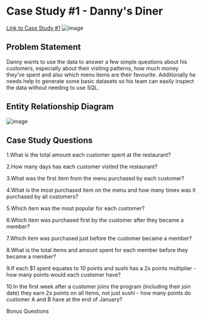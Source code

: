 # Case Study #1 - Danny's Diner
[Link to Case Study #1](https://8weeksqlchallenge.com/case-study-1/)
![image](https://user-images.githubusercontent.com/89238949/132333955-72c1ff1b-621b-4427-bb89-aa8fc8bf830a.png)


## Problem Statement
Danny wants to use the data to answer a few simple questions about his customers, especially about their visiting patterns, how much money they’ve spent and also which menu items are their favourite. Additionally he needs help to generate some basic datasets so his team can easily inspect the data without needing to use SQL.

## Entity Relationship Diagram
![image](https://user-images.githubusercontent.com/89238949/132333688-6a4e2b17-a932-4f73-9fa5-4d695dd6d66b.png)

## Case Study Questions
1.What is the total amount each customer spent at the restaurant?

2.How many days has each customer visited the restaurant?

3.What was the first item from the menu purchased by each customer?

4.What is the most purchased item on the menu and how many times was it purchased by all customers?

5.Which item was the most popular for each customer?

6.Which item was purchased first by the customer after they became a member?

7.Which item was purchased just before the customer became a member?

8.What is the total items and amount spent for each member before they became a member?

9.If each $1 spent equates to 10 points and sushi has a 2x points multiplier - how many points would each customer have?

10.In the first week after a customer joins the program (including their join date) they earn 2x points on all items, not just sushi - how many points do customer A and B have at    the end of January?

Bonus Questions
